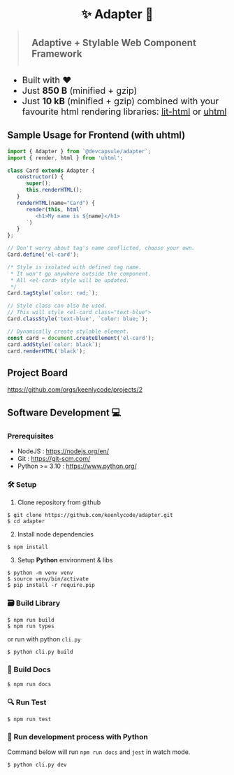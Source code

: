 <h1 style="text-align: center">✨ Adapter 🎉</h1>

> <h2 style="margin-top: 0; padding: 1rem;">
> Adaptive + Stylable Web Component Framework
> </h2>

<ul style="font-size: 1.25rem;">
   <li>Built with ❤️</li>
   <li>Just <strong>850 B</strong> (minified + gzip)</li>
   <li>Just <strong>10 kB</strong> (minified + gzip)
       combined with your favourite html rendering libraries:
       <a href="https://lit.dev/docs/libraries/standalone-templates/">lit-html</a> or
       <a href="https://github.com/WebReflection/uhtml">uhtml</a>
   </li>
</ul>

## Sample Usage for Frontend (with uhtml)
```js
import { Adapter } from `@devcapsule/adapter`;
import { render, html } from 'uhtml';

class Card extends Adapter {
   constructor() {
      super();
      this.renderHTML();
   }
   renderHTML(name="Card") {
      render(this, html`
         <h1>My name is ${name}</h1>
      `)
   }
};

// Don't worry about tag's name conflicted, choose your own.
Card.define('el-card');

/* Style is isolated with defined tag name.
 * It won't go anywhere outside the component.
 * All <el-card> style will be updated.
 */
Card.tagStyle(`color: red;`);

// Style class can also be used.
// This will style <el-card class="text-blue">
Card.classStyle('text-blue', `color: blue;`);

// Dynamically create stylable element.
const card = document.createElement('el-card');
card.addStyle(`color: black`);
card.renderHTML('black');
```

## Project Board
https://github.com/orgs/keenlycode/projects/2

## Software Development 💻

### Prerequisites
- NodeJS : https://nodejs.org/en/
- Git : https://git-scm.com/
- Python >= 3.10 : https://www.python.org/

### 🛠️ Setup
1. Clone repository from github
```shell
$ git clone https://github.com/keenlycode/adapter.git
$ cd adapter
```

2. Install node dependencies
```shell
$ npm install
```

3. Setup **Python** environment & libs
```shell
$ python -m venv venv
$ source venv/bin/activate
$ pip install -r require.pip
```

### 🗃️ Build Library
```shell
$ npm run build
$ npm run types
```
or run with python `cli.py`
```shell
$ python cli.py build
```

### 📕 Build Docs
```shell
$ npm run docs
```

### 🔍 Run Test
```shell
$ npm run test
```

### 🐍 Run development process with Python
Command below will run `npm run docs` and `jest` in watch mode.
```shell
$ python cli.py dev
```